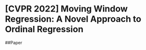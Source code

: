 [CVPR 2022] Moving Window Regression: A Novel Approach to Ordinal Regression
=============================================================================
##Paper
